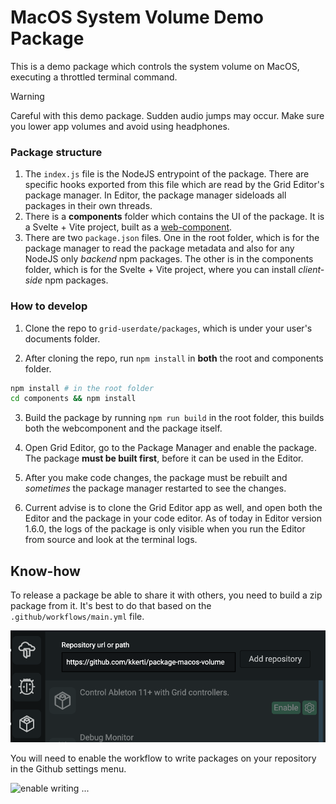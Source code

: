 # MacOS System Volume Demo Package

This is a demo package which controls the system volume on MacOS, executing a throttled terminal command.

> [!WARNING]  
> Careful with this demo package. Sudden audio jumps may occur. Make sure you lower app volumes and avoid using headphones.


### Package structure

1. The `index.js` file is the NodeJS entrypoint of the package. There are specific hooks exported from this file which are read by the Grid Editor's package manager. In Editor, the package manager sideloads all packages in their own threads.
2. There is a **components** folder which contains the UI of the package. It is a Svelte + Vite project, built as a [web-component](https://developer.mozilla.org/en-US/docs/Web/API/Web_components). 
3. There are two `package.json` files. One in the root folder, which is for the package manager to read the package metadata and also for any NodeJS only *backend* npm packages. The other is in the components folder, which is for the Svelte + Vite project, where you can install *client-side* npm packages.

### How to develop

1. Clone the repo to `grid-userdate/packages`, which is under your user's documents folder.

2. After cloning the repo, run `npm install` in **both** the root and components folder.
```sh
npm install # in the root folder
cd components && npm install
```
3. Build the package by running `npm run build` in the root folder, this builds both the webcomponent and the package itself.

4. Open Grid Editor, go to the Package Manager and enable the package. The package **must be built first**, before it can be used in the Editor.

5. After you make code changes, the package must be rebuilt and *sometimes* the package manager restarted to see the changes.

6. Current advise is to clone the Grid Editor app as well, and open both the Editor and the package in your code editor. As of today in Editor version 1.6.0, the logs of the package is only visible when you run the Editor from source and look at the terminal logs.

## Know-how
To release a package be able to share it with others, you need to build a zip package from it. It's best to do that based on the `.github/workflows/main.yml` file.

![share with others](guide/share-the-build.png)

You will need to enable the workflow to write packages on your repository in the Github settings menu.

![enable writing](guide/workflow-permissions.png)
...
